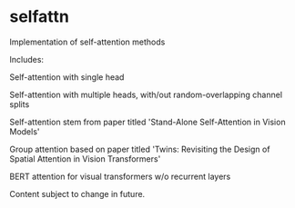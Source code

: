 # selfattn
Implementation of self-attention methods


Includes:

Self-attention with single head

Self-attention with multiple heads, with/out random-overlapping channel splits

Self-attention stem from paper titled 'Stand-Alone Self-Attention in Vision Models'

Group attention based on paper titled 'Twins: Revisiting the Design of Spatial Attention in Vision Transformers'

BERT attention for visual transformers w/o recurrent layers


Content subject to change in future.
